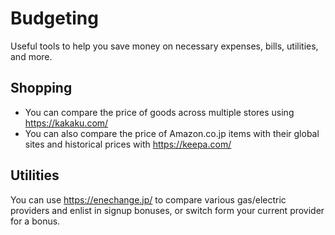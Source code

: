 # Budgeting

Useful tools to help you save money on necessary expenses, bills, utilities, and more.

## Shopping

* You can compare the price of goods across multiple stores using https://kakaku.com/
* You can also compare the price of Amazon.co.jp items with their global sites and historical prices with https://keepa.com/

## Utilities

You can use https://enechange.jp/ to compare various gas/electric providers and enlist in signup bonuses, or switch form your current provider for a bonus.
